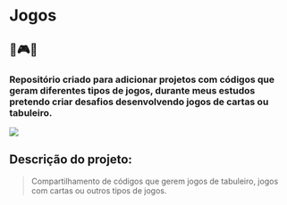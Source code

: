 # Jogos 
## 🎲🎮🎰
### Repositório criado para adicionar projetos com códigos que geram diferentes tipos de jogos, durante meus estudos pretendo criar desafios desenvolvendo jogos de cartas ou tabuleiro.

<div>
<img src="http://img.shields.io/static/v1?label=STATUS%20DO%20PROJETO&message=%20EM%20DESENVOLVIMENTO&color=GREEN&style=for-the-badge_blank"></a>
   </div>
   
## Descrição do projeto:
 > Compartilhamento de códigos que gerem jogos de tabuleiro, jogos com cartas ou outros tipos de jogos.

